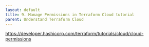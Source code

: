 ```yaml
---
layout: default
title: 9. Manage Permissions in Terraform Cloud tutorial
parent: Understand Terraform Cloud
---
```


https://developer.hashicorp.com/terraform/tutorials/cloud/cloud-permissions